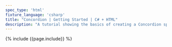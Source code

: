 ```yaml
---
spec_type: 'html'
fixture_language: 'csharp'
title: "Concordion | Getting Started | C# + HTML"
description: "A tutorial showing the basics of creating a Concordion specification in C# with HTML format specifications. By following the 4 steps of discussing, documenting, instrumenting and coding we create executable specifications that turn into living documentation when validated frequently. This shows the key patterns to implement Specification by Example (SBE) and Behaviour Driven Development (BDD) using Concordion."
---
```


{% include {{page.include}} %}
